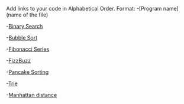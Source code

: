 Add links to your code in Alphabetical Order.
Format: -[Program name](name of the file)

-[Binary Search](binarySearch.js)

-[Bubble Sort](bubbleSort.js)

-[Fibonacci Series](fibonacciSum.js)

-[FizzBuzz](fizzBuzz.js)

-[Pancake Sorting](pancakeSorting.js)

-[Trie](Trie.js)

-[Manhattan distance](Manhattan_distance.js)




